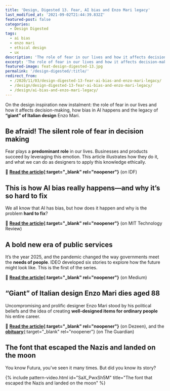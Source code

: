 ```yaml
---
title: 'Design, Digested 13. Fear, AI bias and Enzo Mari legacy'
last_modified_at: '2021-09-02T21:44:39.832Z'
featured-post: false
categories:
  - Design Digested
tags:
  - ai bias
  - enzo mari
  - ethical design
  - ux
description: 'The role of fear in our lives and how it affects decision-making, how AI bias happens and the legacy of giant of Italian design Enzo Mari.'
excerpt: 'The role of fear in our lives and how it affects decision-making, how AI bias happens and the legacy of giant of Italian design Enzo Mari.'
featured-image: feat-design-digested-13.jpg
permalink: '/design-digested/:title/'
redirect_from:
  - /2020/11/03/design-digested-13-fear-ai-bias-and-enzo-mari-legacy/
  - /design/design-digested-13-fear-ai-bias-and-enzo-mari-legacy/
  - /design/ai-bias-and-enzo-mari-legacy/
---
```

<p class="lead">On the design inspiration new instalment: the role of fear in our lives and how it affects decision-making, how bias in AI happens and the legacy of <strong>“giant” of Italian design</strong> Enzo Mari.</p>

## Be afraid! The silent role of fear in decision making

Fear plays a **predominant role** in our lives. Businesses and products succeed by leveraging this emotion. This article illustrates how they do it, and what we can do as designers to apply this knowledge ethically.

🔗 **[Read the article](https://www.interaction-design.org/literature/article/be-afraid-the-silent-role-of-fear-in-decision-making){:target="_blank" rel="noopener"}** (on IDF)

## This is how AI bias really happens—and why it’s so hard to fix

We all know that AI has bias, but how does it happen and why is the problem **hard to fix**?

🔗 **[Read the article](https://www.technologyreview.com/2019/02/04/137602/this-is-how-ai-bias-really-happensand-why-its-so-hard-to-fix/){:target="_blank" rel="noopener"}** (on MIT Technology Review)

## A bold new era of public services

It’s the year 2025, and the pandemic changed the way governments meet the **needs of people**. IDEO developed six stories to explore how the future might look like. This is the first of the series.

🔗 **[Read the article](https://ideo.medium.com/a-bold-new-era-of-public-services-bc3b8e7d34fa){:target="_blank" rel="noopener"}** (on Medium)

## “Giant” of Italian design Enzo Mari dies aged 88

Uncompromising and prolific designer Enzo Mari stood by his political beliefs and the idea of creating **well-designed items for ordinary people** his entire career.

🔗 **[Read the article](https://www.dezeen.com/2020/10/19/enzo-mari-dies-italian-design/){:target="_blank" rel="noopener"}** (on Dezeen), and the [**obituary**](https://www.theguardian.com/artanddesign/2020/nov/01/enzo-mari-obituary){:target="_blank" rel="noopener"} (on The Guardian)

## The font that escaped the Nazis and landed on the moon

You know Futura, you’ve seen it many times. But did you know its story?

{% include pattern-video.html id="SaX_PwxSh5M" title="The font that escaped the Nazis and landed on the moon" %}

<!-- <small>Image credits: MS. TECH, PIXOLOGICSTUDIO/SCIENCE PHOTO LIBRARY; Christian Briggs, Daniel Skrok and The Interaction Design Foundation, copyright terms and license: CC-BY-NC-SA 3.0; Ramak Fazel.</small> -->
